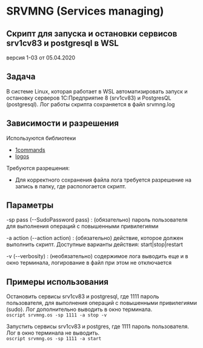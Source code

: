 # SRVMNG (Services managing)  
## Скрипт для запуска и остановки сервисов srv1cv83 и postgresql в WSL
версия 1-03 от 05.04.2020

## Задача  
В сиcтеме Linux, которая работает в WSL автоматизировать запуск и остановку серверов 1С:Предприятие 8 (srv1cv83) и PostgresQL (postgresql). Лог работы скрипта сохраняется в файл srvmng.log

## Зависимости и разрешения  
Используются библиотеки 
* [1commands](https://github.com/oscript-library/1commands)
* [logos](https://github.com/oscript-library/logos)

Требуются разрешения:
* Для корректного сохранения файла лога требуется разрешение на запись в папку, где распологается скрипт.

## Параметры  
-sp pass (--SudoPassword pass) : (обязательно) пароль пользователя для выполнения операций с повышенными привилегиями

-a action (--action action) : (обязательно) действие, которое должен выполнить скрипт. Доступные варианты действия: start|stop|restart

-v (--verbosity) : (необязательно) содержимое лога выводить еще и в окно терминала, логирование в файл при этом не отключается

## Примеры использования  
Остановить сервисы srv1cv83 и postgresql, где 1111 пароль пользователя, для выполнения операций с повышенными привилегиями (sudo). Лог дополнительно выводить в окно терминала.  
`oscript srvmng.os -sp 1111 -a stop -v`

Запустить сервисы srv1cv83 и postgres, где 1111 пароль пользователя. Лог в окно терминала не выводить.  
`oscript srvmng.os -sp 1111 -a start`